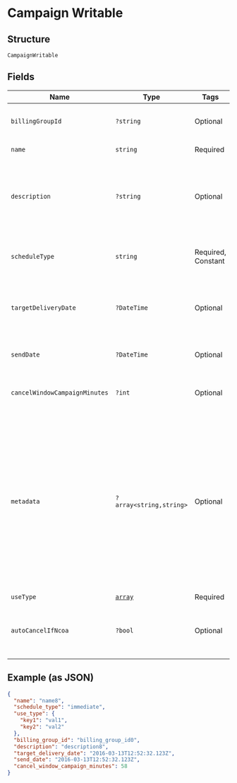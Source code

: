 
# Campaign Writable

## Structure

`CampaignWritable`

## Fields

| Name | Type | Tags | Description | Getter | Setter |
|  --- | --- | --- | --- | --- | --- |
| `billingGroupId` | `?string` | Optional | Unique identifier prefixed with `bg_`.<br>**Constraints**: *Pattern*: `^bg_[a-zA-Z0-9]+$` | getBillingGroupId(): ?string | setBillingGroupId(?string billingGroupId): void |
| `name` | `string` | Required | Name of the campaign. | getName(): string | setName(string name): void |
| `description` | `?string` | Optional | An internal description that identifies this resource. Must be no longer than 255 characters.<br>**Constraints**: *Maximum Length*: `255` | getDescription(): ?string | setDescription(?string description): void |
| `scheduleType` | `string` | Required, Constant | How the campaign should be scheduled. Only value available today is `immediate`.<br>**Default**: `'immediate'` | getScheduleType(): string | setScheduleType(string scheduleType): void |
| `targetDeliveryDate` | `?DateTime` | Optional | If `schedule_type` is `target_delivery_date`, provide a targeted delivery date for mail pieces in this campaign. | getTargetDeliveryDate(): ?\DateTime | setTargetDeliveryDate(?\DateTime targetDeliveryDate): void |
| `sendDate` | `?DateTime` | Optional | If `schedule_type` is `scheduled_send_date`, provide a date to send this campaign. | getSendDate(): ?\DateTime | setSendDate(?\DateTime sendDate): void |
| `cancelWindowCampaignMinutes` | `?int` | Optional | A window, in minutes, within which the campaign can be canceled. | getCancelWindowCampaignMinutes(): ?int | setCancelWindowCampaignMinutes(?int cancelWindowCampaignMinutes): void |
| `metadata` | `?array<string,string>` | Optional | Use metadata to store custom information for tagging and labeling back to your internal systems. Must be an object with up to 20 key-value pairs. Keys must be at most 40 characters and values must be at most 500 characters. Neither can contain the characters `"` and `\`. i.e. '{"customer_id" : "NEWYORK2015"}' Nested objects are not supported.  See [Metadata](#section/Metadata) for more information. | getMetadata(): ?array | setMetadata(?array metadata): void |
| `useType` | [`array`](../../doc/models/object-enum.md) | Required | - | getUseType(): array | setUseType(array useType): void |
| `autoCancelIfNcoa` | `?bool` | Optional | Whether or not a mail piece should be automatically canceled and not sent if the address is updated via NCOA. | getAutoCancelIfNcoa(): ?bool | setAutoCancelIfNcoa(?bool autoCancelIfNcoa): void |

## Example (as JSON)

```json
{
  "name": "name8",
  "schedule_type": "immediate",
  "use_type": {
    "key1": "val1",
    "key2": "val2"
  },
  "billing_group_id": "billing_group_id0",
  "description": "description8",
  "target_delivery_date": "2016-03-13T12:52:32.123Z",
  "send_date": "2016-03-13T12:52:32.123Z",
  "cancel_window_campaign_minutes": 58
}
```

